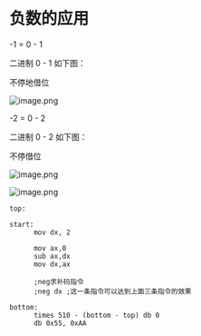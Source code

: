 # 负数的应用



-1 = 0 - 1

二进制 0 - 1 如下图：

不停地借位

![image.png](https://cdn.nlark.com/yuque/0/2021/png/288075/1619936892926-d87d296e-36b8-4261-b0a2-ce8bae539230.png)



-2 = 0 - 2

二进制 0 - 2 如下图：

不停借位



![image.png](https://cdn.nlark.com/yuque/0/2021/png/288075/1619936996630-59380da5-698b-4aeb-ba3b-a2fac9bd41be.png)

![image.png](https://cdn.nlark.com/yuque/0/2021/png/288075/1619937363036-7181b246-0b69-40a9-9019-11699d921e5e.png)

```
top:

start:
      mov dx, 2

      mov ax,0
      sub ax,dx
      mov dx,ax

      ;neg求补码指令
      ;neg dx ;这一条指令可以达到上面三条指令的效果

bottom:
      times 510 - (bottom - top) db 0
      db 0x55, 0xAA
```



